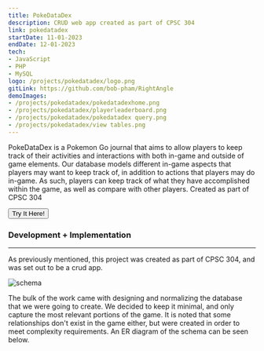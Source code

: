 ```yaml
---
title: PokeDataDex
description: CRUD web app created as part of CPSC 304
link: pokedatadex
startDate: 11-01-2023
endDate: 12-01-2023
tech: 
- JavaScript
- PHP
- MySQL
logo: /projects/pokedatadex/logo.png
gitLink: https://github.com/bob-pham/RightAngle
demoImages:
- /projects/pokedatadex/pokedatadexhome.png
- /projects/pokedatadex/playerleaderboard.png
- /projects/pokedatadex/pokedatadex query.png
- /projects/pokedatadex/view tables.png
---
```


PokeDataDex is a Pokemon Go journal that aims to allow players to keep track of
their activities and interactions with both in-game and outside of game
elements. Our database models different in-game aspects that players may want
to keep track of, in addition to actions that players may do in-game. As such,
players can keep track of what they have accomplished within the game, as well
as compare with other players. Created as part of CPSC 304

<div className="grid place-items-center">
    <a href="https://www.students.cs.ubc.ca/~bobpham/PokeDataDex.php?">
    <button className="bg-zinc-950 border border-white rounded-3xl px-3 text-white">
            Try It Here!
    </button>
    </a>
</div>

### Development + Implementation

---

As previously mentioned, this project was created as part of CPSC 304, and was
set out to be a crud app.

![schema](/projects/pokedatadex/schema.png)

The bulk of the work came with designing and normalizing the database that we
were going to create. We decided to keep it minimal, and only capture the most
relevant portions of the game. It is noted that some relationships don't exist
in the game either, but were created in order to meet complexity requirements.
An ER diagram of the schema can be seen below.
